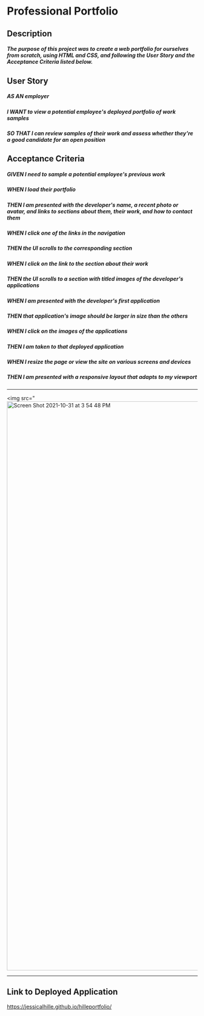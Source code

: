 # Professional Portfolio

## Description
##### The purpose of this project was to create a web portfolio for ourselves from scratch, using HTML and CSS, and following the User Story and the Acceptance Criteria listed below.

## User Story
##### AS AN employer
##### I WANT to view a potential employee's deployed portfolio of work samples
##### SO THAT I can review samples of their work and assess whether they're a good candidate for an open position

## Acceptance Criteria
##### GIVEN I need to sample a potential employee's previous work
##### WHEN I load their portfolio
##### THEN I am presented with the developer's name, a recent photo or avatar, and links to sections about them, their work, and how to contact them
##### WHEN I click one of the links in the navigation
##### THEN the UI scrolls to the corresponding section
##### WHEN I click on the link to the section about their work
##### THEN the UI scrolls to a section with titled images of the developer's applications
##### WHEN I am presented with the developer's first application
##### THEN that application's image should be larger in size than the others
##### WHEN I click on the images of the applications
##### THEN I am taken to that deployed application
##### WHEN I resize the page or view the site on various screens and devices
##### THEN I am presented with a responsive layout that adapts to my viewport

***

<img src="<img width="1502" alt="Screen Shot 2021-10-31 at 3 54 48 PM" src="https://user-images.githubusercontent.com/91511805/139601303-f5da9d55-4174-4c3c-baf5-324bf71a6317.png">

***

## Link to Deployed Application
https://jessicalhille.github.io/hilleportfolio/
